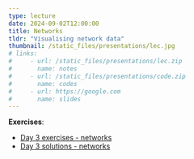 ```yaml
---
type: lecture
date: 2024-09-02T12:00:00
title: Networks
tldr: "Visualising network data"
thumbnail: /static_files/presentations/lec.jpg
# links:
#     - url: /static_files/presentations/lec.zip
#       name: notes
#     - url: /static_files/presentations/code.zip
#       name: codes
#     - url: https://google.com
#       name: slides
---
```


**Exercises**:

* [Day 3 exercises - networks](https://github.com/ku-dviz/2024/blob/main/Exercises/day3_networks.Rmd)
* [Day 3 solutions - networks](https://github.com/ku-dviz/2024/blob/main/Exercises/Solutions/day3_solutions_networks.Rmd)
